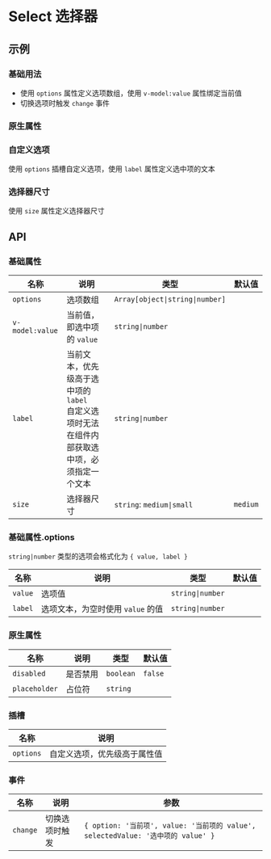 # Select 选择器

## 示例

### 基础用法

- 使用 `options` 属性定义选项数组，使用 `v-model:value` 属性绑定当前值
- 切换选项时触发 `change` 事件

<preview path="./demos/basic.vue"></preview>

### 原生属性

<!--@include: @/component/@parts/api-native.md-->

<preview path="./demos/native.vue"></preview>

### 自定义选项

使用 `options` 插槽自定义选项，使用 `label` 属性定义选中项的文本

<preview path="./demos/options.vue"></preview>

### 选择器尺寸

使用 `size` 属性定义选择器尺寸

<preview path="./demos/size.vue"></preview>

## API

### 基础属性

| 名称            | 说明                                                                                             | 类型                            | 默认值   |
| --------------- | ------------------------------------------------------------------------------------------------ | ------------------------------- | -------- |
| `options`       | 选项数组                                                                                         | `Array[object\|string\|number]` |          |
| `v-model:value` | 当前值，即选中项的 `value`                                                                       | `string\|number`                |          |
| `label`         | 当前文本，优先级高于选中项的 `label` <br> 自定义选项时无法在组件内部获取选中项，必须指定一个文本 | `string\|number`                |          |
| `size`          | 选择器尺寸                                                                                       | `string`: `medium\|small`       | `medium` |

### 基础属性.options

`string|number` 类型的选项会格式化为 `{ value, label }`

| 名称    | 说明                              | 类型             | 默认值 |
| ------- | --------------------------------- | ---------------- | ------ |
| `value` | 选项值                            | `string\|number` |        |
| `label` | 选项文本，为空时使用 `value` 的值 | `string\|number` |        |

### 原生属性

<!--@include: @/component/@parts/api-native.md-->

| 名称          | 说明     | 类型      | 默认值  |
| ------------- | -------- | --------- | ------- |
| `disabled`    | 是否禁用 | `boolean` | `false` |
| `placeholder` | 占位符   | `string`  |         |

### 插槽

| 名称      | 说明                         |
| --------- | ---------------------------- |
| `options` | 自定义选项，优先级高于属性值 |

### 事件

| 名称     | 说明           | 参数                                                                             |
| -------- | -------------- | -------------------------------------------------------------------------------- |
| `change` | 切换选项时触发 | `{ option: '当前项', value: '当前项的 value', selectedValue: '选中项的 value' }` |
